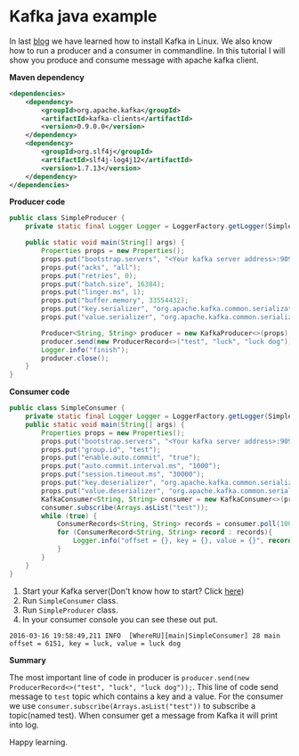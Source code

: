 # Kafka java example
In last [blog](http://www.henryxi.com/install-kafka-on-linux) we have learned 
how to install Kafka in Linux. We also know how to run a producer and a consumer
in commandline. In this tutorial I will show you produce and consume message 
with apache kafka client. 

**Maven dependency**
```xml
<dependencies>
    <dependency>
        <groupId>org.apache.kafka</groupId>
        <artifactId>kafka-clients</artifactId>
        <version>0.9.0.0</version>
    </dependency>
    <dependency>
        <groupId>org.slf4j</groupId>
        <artifactId>slf4j-log4j12</artifactId>
        <version>1.7.13</version>
    </dependency>
</dependencies>
```

**Producer code**
```java
public class SimpleProducer {
    private static final Logger Logger = LoggerFactory.getLogger(SimpleProducer.class);

    public static void main(String[] args) {
        Properties props = new Properties();
        props.put("bootstrap.servers", "<Your kafka server address>:9092");
        props.put("acks", "all");
        props.put("retries", 0);
        props.put("batch.size", 16384);
        props.put("linger.ms", 1);
        props.put("buffer.memory", 33554432);
        props.put("key.serializer", "org.apache.kafka.common.serialization.StringSerializer");
        props.put("value.serializer", "org.apache.kafka.common.serialization.StringSerializer");

        Producer<String, String> producer = new KafkaProducer<>(props);
        producer.send(new ProducerRecord<>("test", "luck", "luck dog"));
        Logger.info("finish");
        producer.close();
    }
}
```
**Consumer code**
```java
public class SimpleConsumer {
    private static final Logger Logger = LoggerFactory.getLogger(SimpleConsumer.class);
    public static void main(String[] args) {
        Properties props = new Properties();
        props.put("bootstrap.servers", "<Your kafka server address>:9092");
        props.put("group.id", "test");
        props.put("enable.auto.commit", "true");
        props.put("auto.commit.interval.ms", "1000");
        props.put("session.timeout.ms", "30000");
        props.put("key.deserializer", "org.apache.kafka.common.serialization.StringDeserializer");
        props.put("value.deserializer", "org.apache.kafka.common.serialization.StringDeserializer");
        KafkaConsumer<String, String> consumer = new KafkaConsumer<>(props);
        consumer.subscribe(Arrays.asList("test"));
        while (true) {
            ConsumerRecords<String, String> records = consumer.poll(100);
            for (ConsumerRecord<String, String> record : records){
                Logger.info("offset = {}, key = {}, value = {}", record.offset(), record.key(), record.value());
            }
        }
    }
}
```

1. Start your Kafka server(Don't know how to start? Click [here](http://www.henryxi.com/install-kafka-on-linux))
2. Run ``SimpleConsumer`` class.
3. Run ``SimpleProducer`` class.
4. In your consumer console you can see these out put.
```accesslog
2016-03-16 19:58:49,211 INFO  [WhereRU][main|SimpleConsumer] 28 main offset = 6151, key = luck, value = luck dog
```

**Summary**

The most important line of code in producer is ``producer.send(new ProducerRecord<>("test", "luck", "luck dog"));``. This 
line of code send message to ``test`` topic which contains a key and a value. 
For the consumer we use ``consumer.subscribe(Arrays.asList("test"))`` to subscribe 
a topic(named test). When consumer get a message from Kafka it will print into log.

Happy learning.
